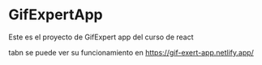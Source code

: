 # GifExpertApp


Este es el proyecto de GifExpert app del curso de react 

tabn se puede ver su funcionamiento en https://gif-exert-app.netlify.app/